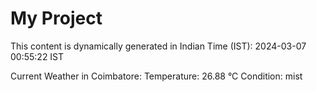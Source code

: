 # My Project

This content is dynamically generated in Indian Time (IST): 2024-03-07 00:55:22 IST


Current Weather in Coimbatore:
Temperature: 26.88 °C
Condition: mist
